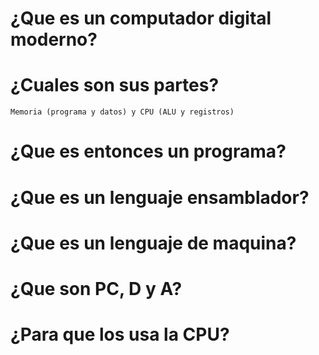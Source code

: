 # ¿Que es un computador digital moderno?

# ¿Cuales son sus partes?
    Memoria (programa y datos) y CPU (ALU y registros)

# ¿Que es entonces un programa?

# ¿Que es un lenguaje ensamblador?

# ¿Que es un lenguaje de maquina?

# ¿Que son PC, D y A?

# ¿Para que los usa la CPU?
